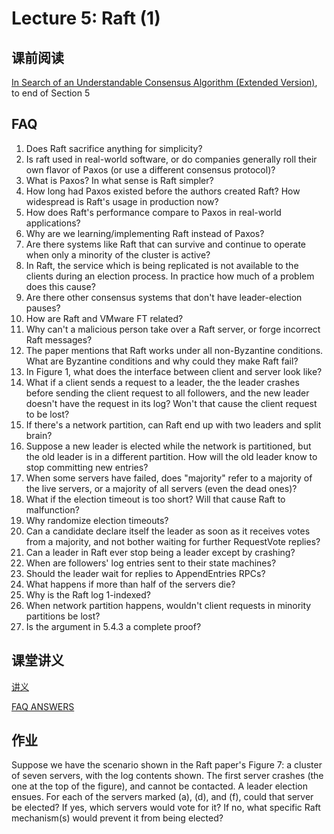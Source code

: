# Lecture 5: Raft (1)

## 课前阅读

[In Search of an Understandable Consensus Algorithm (Extended Version)]( ../LEC03/raft-extended.pdf), to end of Section 5

## FAQ

1. Does Raft sacrifice anything for simplicity?
1. Is raft used in real-world software, or do companies generally roll their own flavor of Paxos (or use a different consensus protocol)?
1. What is Paxos? In what sense is Raft simpler?
1. How long had Paxos existed before the authors created Raft? How widespread is Raft's usage in production now?
1. How does Raft's performance compare to Paxos in real-world applications?
1. Why are we learning/implementing Raft instead of Paxos?
1. Are there systems like Raft that can survive and continue to operate when only a minority of the cluster is active?
1. In Raft, the service which is being replicated is not available to the clients during an election process. In practice how much of a problem does this cause?
1. Are there other consensus systems that don't have leader-election pauses?
1. How are Raft and VMware FT related?
1. Why can't a malicious person take over a Raft server, or forge incorrect Raft messages?
1. The paper mentions that Raft works under all non-Byzantine conditions. What are Byzantine conditions and why could they make Raft fail?
1. In Figure 1, what does the interface between client and server look like?
1. What if a client sends a request to a leader, the the leader crashes before sending the client request to all followers, and the new leader doesn't have the request in its log? Won't that cause the client request to be lost?
1. If there's a network partition, can Raft end up with two leaders and split brain?
1. Suppose a new leader is elected while the network is partitioned, but the old leader is in a different partition. How will the old leader know to stop committing new entries?
1. When some servers have failed, does "majority" refer to a majority of the live servers, or a majority of all servers (even the dead ones)?
1. What if the election timeout is too short? Will that cause Raft to malfunction?
1. Why randomize election timeouts?
1. Can a candidate declare itself the leader as soon as it receives votes from a majority, and not bother waiting for further RequestVote replies?
1. Can a leader in Raft ever stop being a leader except by crashing?
1. When are followers' log entries sent to their state machines?
1. Should the leader wait for replies to AppendEntries RPCs?
1. What happens if more than half of the servers die? 
1. Why is the Raft log 1-indexed?
1. When network partition happens, wouldn't client requests in minority partitions be lost?
1. Is the argument in 5.4.3 a complete proof?

## 课堂讲义

[讲义](l-raft.txt)

[FAQ ANSWERS](raft-faq.txt)

## 作业

Suppose we have the scenario shown in the Raft paper's Figure 7: a cluster of seven servers, with the log contents shown. The first server crashes (the one at the top of the figure), and cannot be contacted. A leader election ensues. For each of the servers marked (a), (d), and (f), could that server be elected? If yes, which servers would vote for it? If no, what specific Raft mechanism(s) would prevent it from being elected?